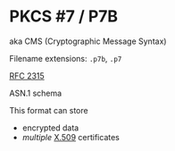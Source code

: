 # PKCS #7 / P7B

aka CMS (Cryptographic Message Syntax)

Filename extensions: `.p7b`, `.p7`

[RFC 2315](https://datatracker.ietf.org/doc/html/rfc2315)

ASN.1 schema

This format can store
* encrypted data
* _multiple_ [X.509](./x509.md) certificates
